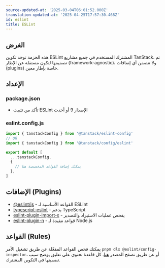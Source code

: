 ```yaml
---
source-updated-at: '2025-03-04T06:01:52.000Z'
translation-updated-at: '2025-04-25T17:57:30.468Z'
id: eslint
title: ESLint
---
```

## الغرض

هذه الحزمة توحد تكوين ESLint المشترك المستخدم في جميع مشاريع TanStack. تم تصميمها لتكون مستقلة عن الإطار (framework-agnostic)، ولا تتضمن أي إضافات (plugins) خاصة بإطار معين.

## الإعداد

### package.json

- تأكد من تثبيت ESLint الإصدار 9 أو أحدث

### eslint.config.js

```js
import { tanstackConfig } from '@tanstack/eslint-config'
// OR
import { tanstackConfig } from '@tanstack/config/eslint'

export default [
  ...tanstackConfig,
  {
    // يمكنك إضافة القواعد المخصصة هنا
  },
]
```

## الإضافات (Plugins)

- [@eslint/js](https://github.com/eslint/eslint) - القواعد الأساسية لـ ESLint
- [typescript-eslint](https://github.com/typescript-eslint/typescript-eslint) - يدعم TypeScript
- [eslint-plugin-import-x](https://github.com/un-ts/eslint-plugin-import-x) - يفحص عمليات الاستيراد والتصدير
- [eslint-plugin-n](https://github.com/eslint-community/eslint-plugin-n) - قواعد مفيدة لـ Node.js

## القواعد (Rules)

يمكنك فحص القواعد المفعّلة عن طريق تشغيل الأمر `pnpm dlx @eslint/config-inspector`، أو عن طريق تصفح المصدر [هنا](https://github.com/TanStack/config/tree/main/packages/eslint-config). كل قاعدة تحتوي على تعليق يوضح سبب تضمينها في التكوين المشترك.
